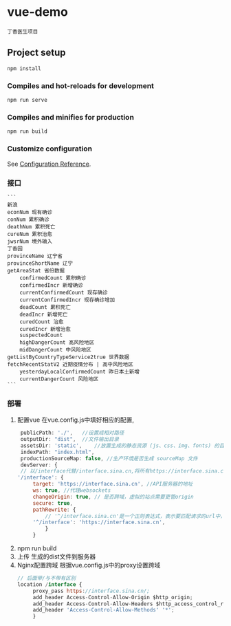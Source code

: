 # vue-demo
    丁香医生项目
## Project setup
```
npm install
```

### Compiles and hot-reloads for development
```
npm run serve
```

### Compiles and minifies for production
```
npm run build
```

### Customize configuration
See [Configuration Reference](https://cli.vuejs.org/config/).
### 接口
    ```
    新浪
    econNum 现有确诊
    conNum 累积确诊
    deathNum 累积死亡
    cureNum 累积治愈
    jwsrNum 境外输入
    丁香园
    provinceName 辽宁省
    provinceShortName 辽宁
    getAreaStat 省份数据
        confirmedCount 累积确诊
        confirmedIncr 新增确诊
        currentConfirmedCount 现存确诊
        currentConfirmedIncr 现存确诊增加
        deadCount 累积死亡
        deadIncr 新增死亡
        curedCount 治愈
        curedIncr 新增治愈
        suspectedCount
        highDangerCount 高风险地区
        midDangerCount 中风险地区
    getListByCountryTypeService2true 世界数据
    fetchRecentStatV2 近期疫情分布 | 高中风险地区
        yesterdayLocalConfirmedCount 昨日本土新增
        currentDangerCount 风险地区
    ```
### 部署
1. 配置vue
   在vue.config.js中填好相应的配置,
   ```javascript
    publicPath: './',   //设置成相对路径
    outputDir: "dist",  //文件输出目录
    assetsDir: 'static',    //放置生成的静态资源 (js、css、img、fonts) 的目录
    indexPath: "index.html",
    productionSourceMap: false, //生产环境是否生成 sourceMap 文件
    devServer: {
    // 以/interface代替/interface.sina.cn,将所有https://interface.sina.cn请求重写为https:/interface
   '/interface': {
        target: 'https://interface.sina.cn', //API服务器的地址
        ws: true, //代理websockets
        changeOrigin: true, // 是否跨域，虚拟的站点需要更管origin
        secure: true,
        pathRewrite: {
            // '^/interface.sina.cn'是一个正则表达式，表示要匹配请求的url中，全部'http://localhost:8081/interface.sina.cn' 转接为 http://localhost:8081/
        '^/interface': 'https://interface.sina.cn',
            }
        }
    ```
2. npm run build
3. 上传
   生成的dist文件到服务器
4. Nginx配置跨域
   根据vue.config.js中的proxy设置跨域
   ```javascript
   // 后面带/与不带有区别
   location /interface {	
        proxy_pass https://interface.sina.cn/;
        add_header Access-Control-Allow-Origin $http_origin;
        add_header Access-Control-Allow-Headers $http_access_control_request_headers;
        add_header 'Access-Control-Allow-Methods' '*';
	    }
   ```